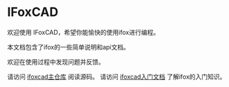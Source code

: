 # IFoxCAD 
欢迎使用 IFoxCAD，希望你能愉快的使用ifox进行编程。

本文档包含了ifox的一些简单说明和api文档。

欢迎在使用过程中发现问题并反馈。

请访问 [ifoxcad主仓库](https://gitee.com/inspirefunction/ifoxcad) 阅读源码。
请访问 [ifoxcad入门文档](https://www.kdocs.cn/l/cc6ZXSa0vMgD) 了解ifox的入门知识。



